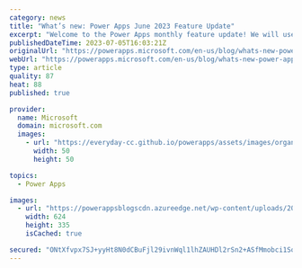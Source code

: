 ```yaml
---
category: news
title: "What’s new: Power Apps June 2023 Feature Update"
excerpt: "Welcome to the Power Apps monthly feature update! We will use this blog to share a summary of product, community, and learning updates from throughout the month so you can access it in one easy place. A variety of new and highly anticipated features are now available which we are very excited to share"
publishedDateTime: 2023-07-05T16:03:21Z
originalUrl: "https://powerapps.microsoft.com/en-us/blog/whats-new-power-apps-june-2023-feature-update/"
webUrl: "https://powerapps.microsoft.com/en-us/blog/whats-new-power-apps-june-2023-feature-update/"
type: article
quality: 87
heat: 88
published: true

provider:
  name: Microsoft
  domain: microsoft.com
  images:
    - url: "https://everyday-cc.github.io/powerapps/assets/images/organizations/microsoft.com-50x50.jpg"
      width: 50
      height: 50

topics:
  - Power Apps

images:
  - url: "https://powerappsblogscdn.azureedge.net/wp-content/uploads/2023/07/Coauth.png"
    width: 624
    height: 335
    isCached: true

secured: "ONtXfvpx7SJ+yyHt8N0dCBuFjl29ivnWql1lhZAUHDl2rSn2+ASfMmobci1SoFfCn1v3hl7Cih2zS4s85qF6Tea+M24Hq+XFsHQZF5ksGeikgKaEwoogHOPAyZWdRsWF/ZfA2n4gHkUUNRTQvdEJ7eVfHoX92Wm4WAqB5Y6m39Y40nBI8kmlVqpfwwgeO1btqbJkD9BOa/LuG93ZeLYW984JY/kyjZZife5x3MfMgLiZvqwNvZNscmK8Chgp3dYqGpVDXeF+bc2UErPein2zDnL2CWY21uPelc31nxIRK9oZr8zn88XaaqgyMwL6MdQPcDtc3l3AuUTX+GoiNx+0iWSJb9yH+Yyzkvi6zQw/7IM=;7wLlb/fvpsMkCzO4Hq9WLg=="
---
```



